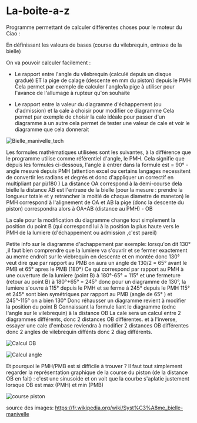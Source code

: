 # La-boite-a-z
Programme permettant de calculer différentes choses pour le moteur du Ciao :

En définissant les valeurs de bases (course du vilebrequin, entraxe de la bielle)

On va pouvoir calculer facilement :

* Le rapport entre l'angle du vilebrequin (calculé depuis un disque gradué) ET la pige de calage (descente en mm du piston) depuis le PMH
Cela permet par exemple de calculer l'angle/la pige à utiliser pour l'avance de l'allumage à rupteur qu'on souhaite

* Le rapport entre la valeur du diagramme d'échappement (ou d'admission) et la cale à choisir pour modifier ce diagramme
Cela permet par exemple de choisir la cale idéale pour passer d'un diagramme à un autre
cela permet de tester une valeur de cale et voir le diagramme que cela donnerait


![Bielle_manivelle_tech](https://user-images.githubusercontent.com/109454001/197615115-ff3e21f5-940e-4244-b759-96952d6729f9.jpg)

Les formules mathématiques utilisées sont les suivantes, à la différence que le programme utilise comme référentiel d'angle, le PMH.
Cela signifie que depuis les formules ci-dessous, l'angle à entrer dans la formule est  = 90° - angle mesuré depuis PMH
(attention excel ou certains langages necessitent de convertir les radians et degrés et donc d'appliquer un correctif en multipliant par  pi/180 )
La distance OA correspond à la demi-course dela bielle
la distance AB est l'entraxe de la bielle (pour la mesure : prendre la longueur totale et y retrancher la moitié de chaque diametre de maneton)
le PMH correspond à l'alignement de OA et AB
la pige (donc la descente du piston) correspondra alors à OA+AB (distance au PMH) - OB

La cale pour la modification du diagramme change tout simplement la position du point B (qui correspond lui à la position la plus haute vers le PMH de la lumiere
(d'échappement ou admission ,c'est pareil)

Petite info sur le diagramme d'achappement par exemple:
lorsqu'on dit 130° ,il faut bien comprendre que la lumiere va s'ouvrir et se fermer exactement au meme endroit sur le viebrequin en descente et en montée
donc 130° veut dire que par rapport au PMB on aura un angle de 130/2 = 65° avant le PMB et 65° apres le PMB (180°)
Ce qui correspond par rapport au PMH à une ouverture de la lumiere (point B) à 180°-65° = 115°
et une fermeture (retour au point B) à 180°+65° = 245°
donc pour un diagramme de 130°, la lumiere s'ouvre à 115° depuis le PMH et se ferme à 245° depuis le PMH
115° et 245° sont bien symétriques par rapport au PMB (angle de 65° ) et 245°-115° on a bien 130°
Donc réhausser un diagramme revient à modifier la position du point B
Connaissant la formule liant le diagramme (odnc l'angle sur le vilebrequin) à la distance OB
La cale sera un calcul entre 2 diagrammes différents, donc 2 distances OB différentes.
et à l'inverse, essayer une cale d'embase reviendra à modifier 2 distances OB différentes donc 2 angles de vilebrequin diffénts donc 2 diag différents.


![Calcul OB](https://user-images.githubusercontent.com/109454001/197621853-8681408d-8726-4d01-8c14-ea0b0721b544.jpg)

![Calcul angle](https://user-images.githubusercontent.com/109454001/197621870-e223336d-962e-409d-b341-1bc8a3fb3855.jpg)


Et pourquoi le PMH/PMB est si difficile à trouver ?
Il faut tout simplement regarder la représentation graphique de la course du piston (de la distance OB en fait) :
c'est une sinusoide et on voit que la courbe s'aplatie justement lorsque OB est max (PMH) et min (PMB)




![course piston](https://user-images.githubusercontent.com/109454001/197628168-3dccc064-100a-46e7-a9b5-89f6da704048.jpg)





source des images:
https://fr.wikipedia.org/wiki/Syst%C3%A8me_bielle-manivelle

